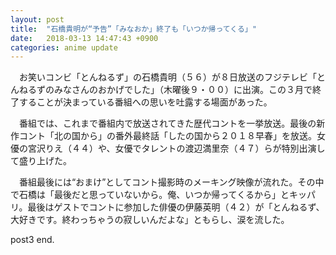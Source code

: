 ```yaml
---
layout: post
title:  "石橋貴明が“予告”「みなおか」終了も「いつか帰ってくる」"
date:   2018-03-13 14:47:43 +0900
categories: anime update
---
```

　お笑いコンビ「とんねるず」の石橋貴明（５６）が８日放送のフジテレビ「とんねるずのみなさんのおかげでした」（木曜後９・００）に出演。この３月で終了することが決まっている番組への思いを吐露する場面があった。

　番組では、これまで番組内で放送されてきた歴代コントを一挙放送。最後の新作コント「北の国から」の番外最終話「したの国から２０１８早春」を放送。女優の宮沢りえ（４４）や、女優でタレントの渡辺満里奈（４７）らが特別出演して盛り上げた。

　番組最後には“おまけ”としてコント撮影時のメーキング映像が流れた。その中で石橋は「最後だと思っていないから。俺、いつか帰ってくるから」とキッパリ。最後はゲストでコントに参加した俳優の伊藤英明（４２）が「とんねるず、大好きです。終わっちゃうの寂しいんだよな」ともらし、涙を流した。

post3 end.
